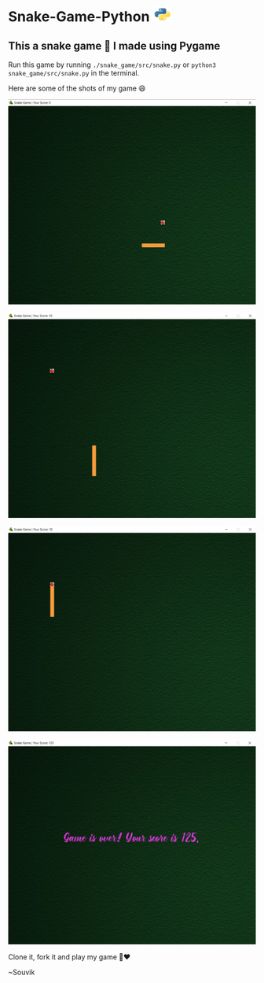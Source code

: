 # Snake-Game-Python <img src="https://raw.githubusercontent.com/devicons/devicon/master/icons/python/python-original.svg" alt="python" width="40" height="30"/>

## This a snake game 🐍 I made using Pygame

Run this game by running  ```./snake_game/src/snake.py``` or ```python3 snake_game/src/snake.py``` in the terminal.

Here are some of the shots of my game 😄

![Snake_1](snake_game/pictures/Snake_1.png)

![Snake_2](snake_game/pictures/Snake_2.png)

![Snake_3](snake_game/pictures/Snake_3.png)

![Snake_4](snake_game/pictures/Snake_4.png)

Clone it, fork it and play my game 💞❤

~Souvik
